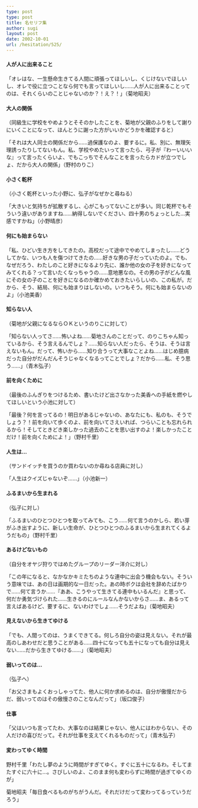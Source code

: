 ```yaml
---
type: post
type: post
title: 名セリフ集
author: sugi
layout: post
date: 2002-10-01
url: /hesitation/525/
---
```

#### 人が人に出来ること

「オレはな、一生懸命生きてる人間に頑張ってほしいし、くじけないでほしいし、オレで役に立つことなら何でも言ってほしいし……人が人に出来ることってのは、それくらいのことじゃないのか？！え？！」（菊地昭夫）

#### 大人の関係

（同級生に学校をやめようとそそのかしたことを、菊地が父親のふりをして謝りにいくことになって、ほんとうに謝った方がいいかどうかを確認すると）

「それは大人同士の関係だから……過保護なのよ、要するに。私、別に、無理矢理誘ったりしてないもん。私、学校やめたいって言ったら、弓子が『わーいいいな』って言ったくらいよ、でもこっちでそんなことを言ったらカドが立つでしょ、だから大人の関係」（野村のりこ）

#### 小さく乾杯

（小さく乾杯といった小野に、弘子がなぜかと尋ねる）

「大きいと気持ちが拡散するし、心がこもってないことが多い。同じ乾杯でもそういう違いがありますね……納得しないでください、四十男のちょっとした…実感ですかね」（小野晴彦）

#### 何にも始まらない

「私、ひどい生き方をしてきたの。高校だって途中でやめてしまったし……どうしてかな、いつも人を傷つけてきたの……好きな男の子だっていたのよ。でも、なぜだろう、わたしのこと好きになるより先に、誰か他の女の子を好きになってみてくれる？って言いたくなっちゃうの……意地悪なの。その男の子がどんな風にその女の子のことを好きになるのか確かめておきたいらしいの、この私が。だから、そう、結局、何にも始まりはしないの。いつもそう。何にも始まらないのよ」（小池美香）

#### 知らない人

（菊地が父親になるならＯＫというのりこに対して）

「知らない人ってさ……怖いよね……菊地さんのことだって、のりこちゃん知っているから、そう言えるんでしょ？……知らない人だったら、そうは、そうは言えないもん。だって、怖いから……知り合うって大事なことよね……はじめ臆病だった自分がだんだんそうじゃなくなるってことでしょ？だから……私、そう思う……」（青木弘子）

#### 前を向くために

（最後のふんぎりをつけるため、書いたけど出さなかった美香への手紙を燃やしてほしいという小池に対して）

「最後？何を言ってるの！明日があるじゃないの、あなたにも、私のも、そうでしょう？！前を向いて歩くのよ、前を向いてさえいれば、つらいことも忘れられるから！そしてときどき楽しかった過去のことを思い出すのよ！楽しかったことだけ！前を向くためによ！」（野村千里）

#### 人生は…

（サンドイッチを買うのか買わないのか尋ねる店員に対し）

「人生はクイズじゃないぞ……」（小池新一）

#### ふるまいから生まれる

（弘子に対し）

「ふるまいのひとつひとつを取ってみても、こう……何て言うのかしら、若い芽がふき出すように、新しい生命が、ひとつひとつのふるまいから生まれてくるようだもの」（野村千里）

#### あるけどないもの

（自分をオヤジ狩りではめたグループのリーダー洋介に対し）

「この年になると、なかなかキミたちのような連中に出会う機会もない。そういう意味では、あの日は画期的な一日だった。あの時ボクは会社を辞めたばかりで……何て言うか……『ああ、こうやって生きてる連中もいるんだ』と思って、何だか勇気づけられた……生きるのにルールなんかないからさ……ま、あるって言えばあるけど、要するに、ないわけでしょ……そうだよね」（菊地昭夫）

#### 見えないから生きてゆける

「でも、人間ってのは、うまくできてる。何しろ自分の姿は見えない。それが最高のしあわせだと思うことがある……四十になっても五十になっても自分は見えない……だから生きてゆける……」（菊地昭夫）

#### 弱いってのは…

（弘子へ）

「お父さまもよくおっしゃってた、他人に何か求めるのは、自分が傲慢だからだ、弱いってのはその傲慢さのことなんだって」（坂口俊子）

#### 仕事

「父はいつも言ってたわ、大事なのは結果じゃない、他人にはわからない、その人だけの喜びだって。それが仕事を支えてくれるものだって」（青木弘子）

#### 変わってゆく時間

野村千里「わたし夢のように時間がすぎてゆく。すぐに五十になるわ。そしてまたすぐに六十に…。さびしいのよ、このまま何も変わらずに時間が過ぎてゆくのが」

菊地昭夫「毎日食べるものがちがうんだ。それだけだって変わってるっていうだろう」
